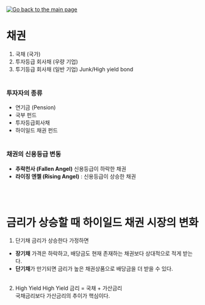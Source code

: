 [![Go back to the main page](https://img.shields.io/badge/메인페이지로_돌아가기-blueviolet.svg)](https://github.com/juho-creator/Investing)

# 채권
1. 국채 (국가)
2. 투자등급 회사채 (우량 기업)
3. 투기등급 회사채 (일반 기업)
Junk/High yield bond
</br></br>


 
### 투자자의 종류
- 연기금 (Pension)
- 국부 펀드
- 투자등급회사채
- 하이일드 채권 펀드
</br></br>




### 채권의 신용등급 변동  
- **추락천사 (Fallen Angel)** 신용등급이 하락한 채권
- **라이징 엔젤 (Rising Angel)** : 신용등급이 상승한 채권
</br></br></br></br>


# 금리가 상승할 때 하이일드 채권 시장의 변화
1. 단기채
금리가 상승한다 가정하면
- **장기채** 가격은 하락하고, 배당금도 현재 존재하는 채권보다 상대적으로
적게 받는다.
- **단기채**가 만기되면 금리가 높은 채권상품으로 배당금을 더 받을 수 있다.
  </br></br>


2. High Yield
High Yield 금리 = 국채 + 가산금리 </br>
국채금리보다 가산금리의 추이가 핵심이다.





 
</br></br>


